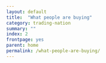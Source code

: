 ```yaml
---
layout: default
title:  "What people are buying"
category: trading-nation
summary: ""
index: 2
frontpage: yes
parent: home
permalink: /what-people-are-buying/
---
```

